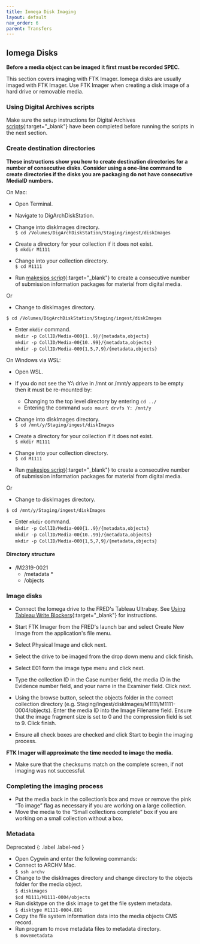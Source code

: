 ```yaml
---
title: Iomega Disk Imaging
layout: default
nav_order: 6
parent: Transfers
---
```


## Iomega Disks

**Before a media object can be imaged it first must be recorded SPEC.**

This section covers imaging with FTK Imager. Iomega disks are usually imaged with FTK Imager. Use FTK Imager when creating a disk image of a hard drive or removable media.  

### Using Digital Archives scripts
Make sure the setup instructions for Digital Archives [scripts](https://github.com/NYPL/digarch_scripts){:target="_blank"} have been completed before running the scripts in the next section.  

### Create destination directories

**These instructions show you how to create destination directories for a number of consecutive disks. Consider using a one-line command to create directories if the disks you are packaging do not have consecutive MediaID numbers.**  

On Mac:

* Open Terminal.

* Navigate to DigArchDiskStation.  

* Change into diskImages directory.  
```$ cd /Volumes/DigArchDiskStation/Staging/ingest/diskImages```

* Create a directory for your collection if it does not exist.  
```$ mkdir M1111```  

* Change into your collection directory.  
```$ cd M1111```  

* Run [makesips script](https://nypl.github.io/digarch/tools/software.html#makesips-script){:target="_blank"} to create a consecutive number of submission information packages for material from digital media.

Or

* Change to diskImages directory.  

```$ cd /Volumes/DigArchDiskStation/Staging/ingest/diskImages```  
  * Enter ```mkdir``` command.  
```mkdir -p CollID/Media-000{1..9}/{metadata,objects}```  
```mkdir -p CollID/Media-00{10..99}/{metadata,objects}```  
```mkdir -p CollID/Media-000{1,5,7,9}/{metadata,objects}```  

On Windows via WSL:

* Open WSL.
* If you do not see the Y:\ drive in /mnt or /mnt/y appears to be empty then it must be re-mounted by:
  * Changing to the top level directory by entering ```cd ../```
  * Entering the command ```sudo mount drvfs Y: /mnt/y```
* Change into diskImages directory.  
```$ cd /mnt/y/Staging/ingest/diskImages```

* Create a directory for your collection if it does not exist.  
```$ mkdir M1111```  

* Change into your collection directory.  
```$ cd M1111```  

* Run [makesips script](https://nypl.github.io/digarch/tools/software.html#makesips-script){:target="_blank"} to create a consecutive number of submission information packages for material from digital media.

Or

* Change to diskImages directory.  

```$ cd /mnt/y/Staging/ingest/diskImages```  
  * Enter ```mkdir``` command.  
```mkdir -p CollID/Media-000{1..9}/{metadata,objects}```  
```mkdir -p CollID/Media-00{10..99}/{metadata,objects}```  
```mkdir -p CollID/Media-000{1,5,7,9}/{metadata,objects}```  
#### Directory structure

* /M2319-0021
  * /metadata
    * 
  * /objects


<!-- ![](media/media/image29.png){width="6.069444444444445in"
height="2.3472222222222223in"} -->

### Image disks

* Connect the Iomega drive to the FRED's Tableau Ultrabay. See [Using Tableau Write Blockers](/digarch/transfers/using-tableaus.html){:target="_blank"} for instructions.  

* Start FTK Imager from the FRED's launch bar and select
Create New Image from the application's file menu.

<!-- ![](media/media/image9.png){width="0.7395833333333334in"
height="0.5104166666666666in"} -->

* Select Physical Image and click next.

<!-- ![](media/media/image21.png){width="5.0in"
height="3.6666666666666665in"} -->

* Select the drive to be imaged from the drop down menu and
click finish.

<!-- ![](media/media/image23.png){width="4.946247812773404in"
height="3.5879155730533685in"} -->

* Select E01 form the image type menu and click next.

<!-- ![](media/media/image20.png){width="5.008970909886264in"
height="3.433333333333333in"} -->

* Type the collection ID in the Case number field, the
media ID in the Evidence number field, and your name in the
Examiner field. Click next.

<!-- ![](media/media/image12.png){width="5.130208880139983in"
height="3.5120352143482063in"} -->

* Using the browse button, select the objects folder in the
correct collection directory (e.g.
Staging/ingest/diskImages/M1111/M1111-0004/objects). Enter the media
ID into the Image Filename field. Ensure that the image fragment
size is set to 0 and the compression field is set to 9. Click finish.

<!-- ![](media/media/image14.png){width="5.094400699912511in"
height="3.493303805774278in"} -->

* Ensure all check boxes are checked and click Start to
begin the imaging process.

<!-- ![](media/media/image16.png){width="5.590798337707787in"
height="4.778125546806649in"} -->

**FTK Imager will approximate the time needed to image the media.**

<!-- ![](media/media/image8.png){width="5.989583333333333in"
height="3.84375in"} -->

* Make sure that the checksums match on the complete screen, if not imaging was not successful.

<!-- ![](media/media/image19.png){width="4.950121391076116in"
height="4.55in"} -->

### Completing the imaging process

* Put the media back in the collection’s box and move or remove the pink “To image” flag as necessary if you are working on a large collection.  
* Move the media to the “Small collections complete” box if you are working on a small collection without a box.  

### Metadata
Deprecated
{: .label .label-red }
* Open Cygwin and enter the following commands:
* Connect to ARCHV Mac.  
```$ ssh archv```
* Change to the diskImages directory and change directory to the objects folder for the media object.  
`$ diskimages`  
`$cd M1111/M1111-0004/objects`
* Run disktype on the disk image to get the file system metadata.  
`$ disktype M1111-0004.E01`
* Copy the file system information data into the media objects CMS record.
* Run program to move metadata files to metadata directory.  
`$ movemetadata`
